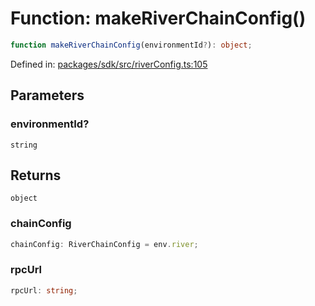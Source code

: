 # Function: makeRiverChainConfig()

```ts
function makeRiverChainConfig(environmentId?): object;
```

Defined in: [packages/sdk/src/riverConfig.ts:105](https://github.com/towns-protocol/towns/blob/0db1fd0ac7258e8db8cedfb6183e8eade8284fa1/packages/sdk/src/riverConfig.ts#L105)

## Parameters

### environmentId?

`string`

## Returns

`object`

### chainConfig

```ts
chainConfig: RiverChainConfig = env.river;
```

### rpcUrl

```ts
rpcUrl: string;
```
